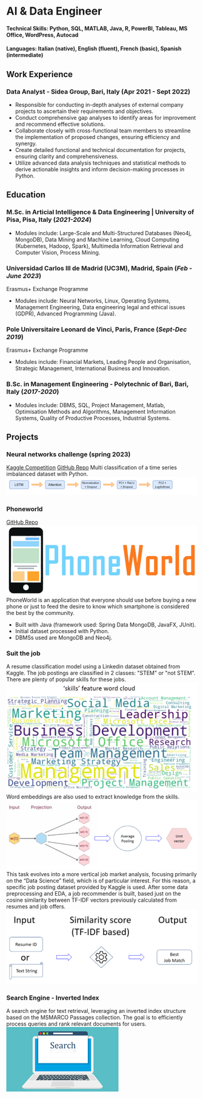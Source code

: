 # AI & Data Engineer

#### Technical Skills: Python, SQL, MATLAB, Java, R, PowerBI, Tableau, MS Office, WordPress, Autocad
#### Languages: Italian (native), English (fluent), French (basic), Spanish (intermediate)

## Work Experience
### Data Analyst - Sidea Group, Bari, Italy (Apr 2021 - Sept 2022)
- Responsible for conducting in-depth analyses of external company projects to ascertain their requirements and objectives.
- Conduct comprehensive gap analyses to identify areas for improvement and recommend effective solutions.
- Collaborate closely with cross-functional team members to streamline the implementation of proposed changes, ensuring efficiency and synergy.
- Create detailed functional and technical documentation for projects, ensuring clarity and comprehensiveness.
- Utilize advanced data analysis techniques and statistical methods to derive actionable insights and inform decision-making processes in Python.

## Education
### M.Sc. in Articial Intelligence & Data Engineering | University of Pisa, Pisa, Italy (_2021-2024_)
- Modules include: Large-Scale and Multi-Structured Databases (Neo4j, MongoDB), Data Mining and Machine Learning, Cloud Computing (Kubernetes, Hadoop, Spark), Multimedia Information Retrieval and Computer Vision, Process Mining.

### Universidad Carlos III de Madrid (UC3M), Madrid, Spain (_Feb - June 2023_)
Erasmus+ Exchange Programme
- Modules include: Neural Networks, Linux, Operating Systems, Management Engineering, Data engineering legal and ethical issues (GDPR), Advanced Programming (Java).

### Pole Universitaire Leonard de Vinci, Paris, France (_Sept-Dec 2019_)
Erasmus+ Exchange Programme
- Modules include: Financial Markets, Leading People and Organisation, Strategic Management, International Business and Innovation.

### B.Sc. in Management Engineering - Polytechnic of Bari, Bari, Italy (_2017-2020_)
- Modules include: DBMS, SQL, Project Management, Matlab, Optimisation Methods and Algorithms, Management Information Systems, Quality of Productive Processes, Industrial Systems.

## Projects
### Neural networks challenge (spring 2023)
[Kaggle Competition](https://www.kaggle.com/competitions/neural-networks-challenge-spring-2023/overview)
[GitHub Repo](https://github.com/dnlap/Neural-networks-challenge-spring-2023/tree/main)
Multi classification of a time series imbalanced dataset with Python.
![Model](/assets/img/model.png)

### Phoneworld
[GitHub Repo](https://github.com/dnlap/phoneworld-1)
![logo](/assets/img/phoneworld.png)
PhoneWorld is an application that everyone should use before buying a new phone or just to feed the desire to know which smartphone is considered the best by the community.
- Built with Java (framework used: Spring Data MongoDB, JavaFX, JUnit).
- Initial dataset processed with Python.
- DBMSs used are MongoDB and Neo4j.

### Suit the job
A resume classification model using a Linkedin dataset obtained from Kaggle. 
The job postings are classified in 2 classes: "STEM" or "not STEM".
There are plenty of popular skills for these jobs.
![skillsworldcloud](/assets/img/skillsworldcloud.png)
Word embeddings are also used to extract knowledge from the skills.
![wordembedding](/assets/img/wordembedding.png)
This task evolves into a more vertical job market analysis, focusing primarily on the “Data Science” field, which is of particular interest. For this reason, a specific job posting dataset provided by Kaggle is used. After some data preprocessing and EDA, a job recommender is built, based just on the cosine similarity between TF-IDF vectors previously calculated from resumes and job offers.
![tfidfrecommender](/assets/img/tfidfjobrecommender.png)

### Search Engine - Inverted Index
A search engine for text retrieval, leveraging an inverted index structure based on the MSMARCO Passages collection. The goal is to efficiently process queries and rank relevant documents for users.
![searchengine](/assets/img/searchengine.png)



